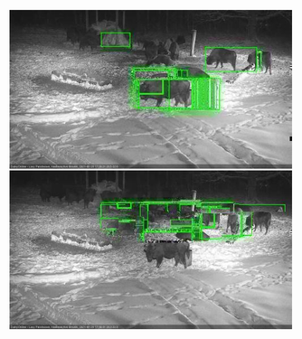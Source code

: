 ![20210128-172627-173632](in2/20210128/20210128-172627-173632_0_.jpg)
![20210128-173638-174641](in2/20210128/20210128-173638-174641_0_.jpg)
